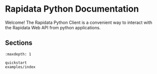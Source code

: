 
# Rapidata Python Documentation

Welcome! The Rapidata Python Client is a convenient way to interact with the Rapidata Web API from python applications.

## Sections

```{toctree}
:maxdepth: 1

quickstart
examples/index

```
